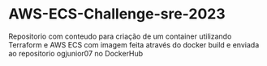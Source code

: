 # AWS-ECS-Challenge-sre-2023
Repositorio com conteudo para criação de um container utilizando Terraform e AWS ECS com imagem feita através do docker build e enviada ao repositorio ogjunior07 no DockerHub
